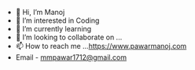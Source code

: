 - 👋 Hi, I’m Manoj
- 👀 I’m interested in Coding 
- 🌱 I’m currently learning 
- 💞️ I’m looking to collaborate on ...
- 📫 How to reach me ...https://www.pawarmanoj.com
- Email - mmpawar1712@gmail.com

<!---
manojpawar1712/manojpawar1712 is a ✨ special ✨ repository because its `README.md` (this file) appears on your GitHub profile.
You can click the Preview link to take a look at your changes.
--->
